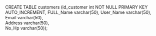 CREATE TABLE customers
(id_customer int NOT NULL PRIMARY KEY AUTO_INCREMENT,
FULL_Name varchar(50),
 User_Name varchar(50),                   
 Email varchar(50),                   
 Address varchar(50),                   
 No_Hp varchar(50));
